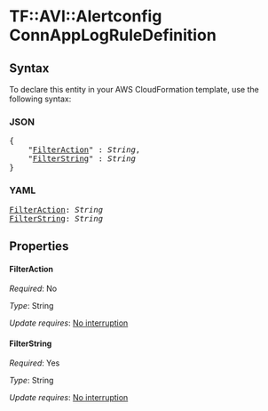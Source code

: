 # TF::AVI::Alertconfig ConnAppLogRuleDefinition

## Syntax

To declare this entity in your AWS CloudFormation template, use the following syntax:

### JSON

<pre>
{
    "<a href="#filteraction" title="FilterAction">FilterAction</a>" : <i>String</i>,
    "<a href="#filterstring" title="FilterString">FilterString</a>" : <i>String</i>
}
</pre>

### YAML

<pre>
<a href="#filteraction" title="FilterAction">FilterAction</a>: <i>String</i>
<a href="#filterstring" title="FilterString">FilterString</a>: <i>String</i>
</pre>

## Properties

#### FilterAction

_Required_: No

_Type_: String

_Update requires_: [No interruption](https://docs.aws.amazon.com/AWSCloudFormation/latest/UserGuide/using-cfn-updating-stacks-update-behaviors.html#update-no-interrupt)

#### FilterString

_Required_: Yes

_Type_: String

_Update requires_: [No interruption](https://docs.aws.amazon.com/AWSCloudFormation/latest/UserGuide/using-cfn-updating-stacks-update-behaviors.html#update-no-interrupt)

